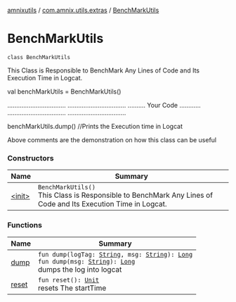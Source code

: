 [amnixutils](../../index.md) / [com.amnix.utils.extras](../index.md) / [BenchMarkUtils](./index.md)

# BenchMarkUtils

`class BenchMarkUtils`

This Class is Responsible to BenchMark Any Lines of Code and Its Execution Time in Logcat.

val benchMarkUtils = BenchMarkUtils()

.................................
.................................
.......... Your Code ............
.................................
.................................

benchMarkUtils.dump() //Prints the Execution time in Logcat

Above comments are the demonstration on how this class can be useful

### Constructors

| Name | Summary |
|---|---|
| [&lt;init&gt;](-init-.md) | `BenchMarkUtils()`<br>This Class is Responsible to BenchMark Any Lines of Code and Its Execution Time in Logcat. |

### Functions

| Name | Summary |
|---|---|
| [dump](dump.md) | `fun dump(logTag: `[`String`](https://kotlinlang.org/api/latest/jvm/stdlib/kotlin/-string/index.html)`, msg: `[`String`](https://kotlinlang.org/api/latest/jvm/stdlib/kotlin/-string/index.html)`): `[`Long`](https://kotlinlang.org/api/latest/jvm/stdlib/kotlin/-long/index.html)<br>`fun dump(msg: `[`String`](https://kotlinlang.org/api/latest/jvm/stdlib/kotlin/-string/index.html)`): `[`Long`](https://kotlinlang.org/api/latest/jvm/stdlib/kotlin/-long/index.html)<br>dumps the log into logcat |
| [reset](reset.md) | `fun reset(): `[`Unit`](https://kotlinlang.org/api/latest/jvm/stdlib/kotlin/-unit/index.html)<br>resets The startTime |
